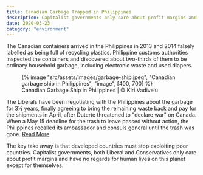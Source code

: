 ```yaml
---
title: Canadian Garbage Trapped in Philippines
description: Capitalist governments only care about profit margins and have no regards for human lives on this planet except for themselves
date: 2020-03-23
category: "environment"
---
```


The Canadian containers arrived in the Philippines in 2013 and 2014 falsely labelled as being full of recycling plastics. Philippine customs authorities inspected the containers and discovered about two-thirds of them to be ordinary household garbage, including electronic waste and used diapers.

<!-- excerpt -->

<figure>
{% image "src/assets/images/garbage-ship.jpeg", "Canadian garbage ship in Philippines", "image", [400, 700] %}
<figcaption>Canadian Garbage Ship in Philippines | © Kiri Vadivelu</figcaption>
</figure>

The Liberals have been negotiating with the Philippines about the garbage for 3½ years, finally agreeing to bring the remaining waste back and pay for the shipments in April, after Duterte threatened to "declare war" on Canada. When a May 15 deadline for the trash to leave passed without action, the Philippines recalled its ambassador and consuls general until the trash was gone. [Read More](https://www.cbc.ca/news/science/canadian-garbage-from-philippines-departure-1.5156007)

The key take away is that developed countries must stop exploiting poor countries. Capitalist governments, both Liberal and Conservatives only care about profit margins and have no regards for human lives on this planet except for themselves.
